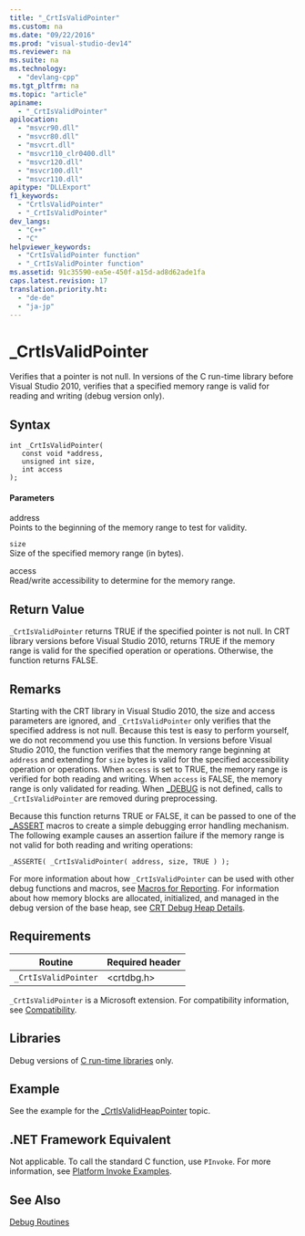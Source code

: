 ```yaml
---
title: "_CrtIsValidPointer"
ms.custom: na
ms.date: "09/22/2016"
ms.prod: "visual-studio-dev14"
ms.reviewer: na
ms.suite: na
ms.technology: 
  - "devlang-cpp"
ms.tgt_pltfrm: na
ms.topic: "article"
apiname: 
  - "_CrtIsValidPointer"
apilocation: 
  - "msvcr90.dll"
  - "msvcr80.dll"
  - "msvcrt.dll"
  - "msvcr110_clr0400.dll"
  - "msvcr120.dll"
  - "msvcr100.dll"
  - "msvcr110.dll"
apitype: "DLLExport"
f1_keywords: 
  - "CrtlsValidPointer"
  - "_CrtIsValidPointer"
dev_langs: 
  - "C++"
  - "C"
helpviewer_keywords: 
  - "CrtIsValidPointer function"
  - "_CrtIsValidPointer function"
ms.assetid: 91c35590-ea5e-450f-a15d-ad8d62ade1fa
caps.latest.revision: 17
translation.priority.ht: 
  - "de-de"
  - "ja-jp"
---
```

# _CrtIsValidPointer
Verifies that a pointer is not null. In versions of the C run-time library before Visual Studio 2010, verifies that a specified memory range is valid for reading and writing (debug version only).  
  
## Syntax  
  
```  
int _CrtIsValidPointer(   
   const void *address,  
   unsigned int size,  
   int access   
);  
```  
  
#### Parameters  
 address  
 Points to the beginning of the memory range to test for validity.  
  
 `size`  
 Size of the specified memory range (in bytes).  
  
 access  
 Read/write accessibility to determine for the memory range.  
  
## Return Value  
 `_CrtIsValidPointer` returns TRUE if the specified pointer is not null. In CRT library versions before Visual Studio 2010, returns TRUE if the memory range is valid for the specified operation or operations. Otherwise, the function returns FALSE.  
  
## Remarks  
 Starting with the CRT library in Visual Studio 2010, the size and access parameters are ignored, and `_CrtIsValidPointer` only verifies that the specified address is not null. Because this test is easy to perform yourself, we do not recommend you use this function. In versions before Visual Studio 2010, the function verifies that the memory range beginning at `address` and extending for `size` bytes is valid for the specified accessibility operation or operations. When `access` is set to TRUE, the memory range is verified for both reading and writing. When `access` is FALSE, the memory range is only validated for reading. When [_DEBUG](../VS_csharp/_debug.md) is not defined, calls to `_CrtIsValidPointer` are removed during preprocessing.  
  
 Because this function returns TRUE or FALSE, it can be passed to one of the [_ASSERT](../VS_csharp/_assert--_asserte--_assert_expr-macros.md) macros to create a simple debugging error handling mechanism. The following example causes an assertion failure if the memory range is not valid for both reading and writing operations:  
  
```  
_ASSERTE( _CrtIsValidPointer( address, size, TRUE ) );  
```  
  
 For more information about how `_CrtIsValidPointer` can be used with other debug functions and macros, see [Macros for Reporting](../VS_csharp/macros-for-reporting.md). For information about how memory blocks are allocated, initialized, and managed in the debug version of the base heap, see [CRT Debug Heap Details](../VS_csharp/crt-debug-heap-details.md).  
  
## Requirements  
  
|Routine|Required header|  
|-------------|---------------------|  
|`_CrtIsValidPointer`|<crtdbg.h>|  
  
 `_CrtIsValidPointer` is a Microsoft extension. For compatibility information, see [Compatibility](../VS_csharp/compatibility.md).  
  
## Libraries  
 Debug versions of [C run-time libraries](../VS_csharp/crt-library-features.md) only.  
  
## Example  
 See the example for the [_CrtIsValidHeapPointer](../VS_csharp/_crtisvalidheappointer.md) topic.  
  
## .NET Framework Equivalent  
 Not applicable. To call the standard C function, use `PInvoke`. For more information, see [Platform Invoke Examples](assetId:///15926806-f0b7-487e-93a6-4e9367ec689f).  
  
## See Also  
 [Debug Routines](../VS_csharp/debug-routines.md)
